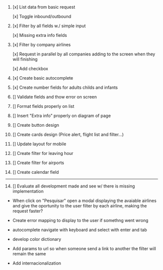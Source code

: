 1. [x] List data from basic request

   [x] Toggle inbound/outbound

2. [x] Filter by all fields w./ simple input

   [x] Missing extra info fields

3. [x] Filter by company airlines

   [x] Request in parallel by all companies adding to the screen when they will finishing

   [x] Add checkbox

4. [x] Create basic autocomplete

5. [x] Create number fields for adults childs and infants

6. [] Validate fields and thow error on screen

7. [] Format fields properly on list

8. [] Insert "Extra info" properly on diagram of page

9. [] Create button design

10. [] Create cards design (Price alert, flight list and filter...)

11. [] Update layout for mobile

12. [] Create filter for leaving hour

13. [] Create filter for airports

14. [] Create calendar field

---

14. [] Evaluate all development made and see w/ there is missing implementation

- When click on "Pesquisar" open a modal displaying the avaiable airlines and give the oportunity to the user filter by each airline, making the request faster?

- Create error mapping to display to the user if somethng went wrong

- autocomplete navigate with keyboard and select with enter and tab

- develop color dictionary

- Add params to url so when someone send a link to another the filter will remain the same

- Add internacionalization
